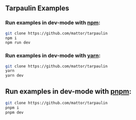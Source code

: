 ## Tarpaulin Examples

### Run examples in dev-mode with [npm](https://www.npmjs.com/):

```sh
git clone https://github.com/mattor/tarpaulin
npm i
npm run dev
```

### Run examples in dev-mode with [yarn](https://yarnpkg.com):

```sh
git clone https://github.com/mattor/tarpaulin
yarn
yarn dev
```

## Run examples in dev-mode with [pnpm](https://pnpm.io):

```sh
git clone https://github.com/mattor/tarpaulin
pnpm i
pnpm dev
```
